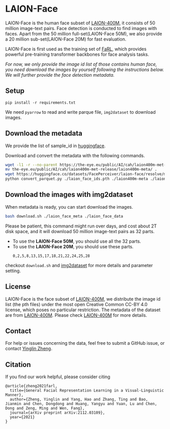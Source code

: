 # LAION-Face

LAION-Face is the human face subset of [LAION-400M](https://laion.ai/laion-400-open-dataset/), it consists of 50 million image-text pairs. Face detection is conducted to find images with faces. Apart from the 50 million full-set(LAION-Face 50M), we also provide a 20 million sub-set(LAION-Face 20M) for fast evaluation. 

LAION-Face is first used as the training set of [FaRL](https://github.com/FacePerceiver/FaRL), which provides powerful pre-training transformer backbones for face analysis tasks.

*For now, we only provide the image id list of those contains human face, you need download the images by yourself following the instructions below. We will further provide the face detection metadata.*

## Setup
```
pip install -r requirements.txt
```
We need `pyarrow` to read and write parque file, `img2dataset` to download images.

## Download the metadata

We provide the list of sample_id in [huggingface](https://huggingface.co/datasets/FacePerceiver/laion-face/resolve/main/laion_face_ids.pth).

Download and convert the metadata with the following commands. 

```bash
wget -l1 -r --no-parent https://the-eye.eu/public/AI/cah/laion400m-met-release/laion400m-meta/
mv the-eye.eu/public/AI/cah/laion400m-met-release/laion400m-meta/ .
wget https://huggingface.co/datasets/FacePerceiver/laion-face/resolve/main/laion_face_ids.pth
python convert_parquet.py ./laion_face_ids.pth ./laion400m-meta ./laion_face_meta
```

## Download the images with img2dataset
When metadata is ready, you can start download the images.

```bash
bash download.sh ./laion_face_meta ./laion_face_data
```

Please be patient, this command might run over days, and cost about 2T disk space, and it will download 50 million image-text pairs as 32 parts.

- To use the **LAION-Face 50M**, you should use all the 32 parts.
- To use the **LAION-Face 20M**, you should use these parts.
    ```
    0,2,5,8,13,15,17,18,21,22,24,25,28
    ```

checkout `download.sh` and [img2dataset](https://github.com/rom1504/img2dataset) for more details and parameter setting.



## License
LAION-Face is the face subset of [LAION-400M](https://laion.ai/blog/laion-400-open-dataset), we distribute the image id list (the pth files) under the most open Creative Common CC-BY 4.0 license, which poses no particular restriction. The metadata of the dataset are from [LAION-400M](https://laion.ai/blog/laion-400-open-dataset). Please check [LAION-400M](https://laion.ai/blog/laion-400-open-dataset) for more details.


## Contact 
For help or issues concerning the data, feel free to submit a GitHub issue, or contact [Yinglin Zheng](mailto:zhengyinglin@stu.xmu.edu.cn).

## Citation

If you find our work helpful, please consider citing 
```
@article{zheng2021farl,
  title={General Facial Representation Learning in a Visual-Linguistic Manner},
  author={Zheng, Yinglin and Yang, Hao and Zhang, Ting and Bao, Jianmin and Chen, Dongdong and Huang, Yangyu and Yuan, Lu and Chen, Dong and Zeng, Ming and Wen, Fang},
  journal={arXiv preprint arXiv:2112.03109},
  year={2021}
}
```
